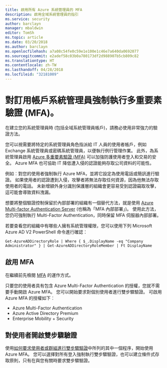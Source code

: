 ```yaml
---
title: 啟用所有 Azure 系統管理員的 MFA
description: 啟用全域系統管理員的指引
ms.service: security
author: barclayn
manager: mbaldwin
editor: TomSh
ms.topic: article
ms.date: 03/20/2018
ms.author: barclayn
ms.openlocfilehash: a7a08c54fe0c59e1e100e1c46e7a640da0692077
ms.sourcegitcommit: e2adef58c03b0a780173df2d988907b5cb809c82
ms.translationtype: HT
ms.contentlocale: zh-TW
ms.lasthandoff: 04/28/2018
ms.locfileid: "32181009"
---
```

# <a name="enforce-multi-factor-authentication-mfa-for-subscription-administrators"></a>對訂用帳戶系統管理員強制執行多重要素驗證 (MFA)。

在建立您的系統管理員時 (包括全域系統管理員帳戶)，請務必使用非常強力的驗證方法。

您可以視需要將特定的系統管理員角色指派給 IT 人員的使用者帳戶，例如 Exchange 系統管理員或密碼系統管理員，以便執行例行管理作業。
此外，為系統管理員啟用 [Azure 多重要素驗證 (MFA)](https://docs.microsoft.com/azure/multi-factor-authentication/multi-factor-authentication) 可以加強防護使用者登入和交易的安全。 Azure MFA 也可協助 IT 降低遭入侵的認證能夠存取公司資料的可能性。

例如︰對您的使用者強制執行 Azure MFA，並將它設定為使用電話或簡訊進行驗證。 如果使用者的認證遭到入侵，攻擊者將無法存取任何資源，因為他無法存取使用者的電話。 未新增額外身分識別保護層的組織會更容易受到認證竊取攻擊，這可能會導致資料洩漏。

想要將整個驗證控制保留於內部部署的組織有一個替代方法，就是使用 [Azure Multi-factor Authentication Server](https://docs.microsoft.com/azure/multi-factor-authentication/multi-factor-authentication-get-started-server) (也稱為「MFA 內部部署」)。 使用此方法，您仍可強制執行 Multi-Factor Authentication，同時保留 MFA 伺服器內部部署。

若要查看您的組織中有哪些人擁有系統管理權限，您可以使用下列 Microsoft Azure AD V2 PowerShell 命令進行確認：

```azurepowershell-interactive
Get-AzureADDirectoryRole | Where { $_.DisplayName -eq "Company Administrator" } | Get-AzureADDirectoryRoleMember | Ft DisplayName
```

## <a name="enabling-mfa"></a>啟用 MFA

在繼續前先檢閱 [MFA](https://docs.microsoft.com/azure/multi-factor-authentication/multi-factor-authentication-whats-next) 的運作方式。

只要您的使用者具有包含 Azure Multi-Factor Authentication 的授權，您就不需要手動開啟 Azure MFA。 您可以開始要求對個別使用者進行雙步驟驗證。 可啟用 Azure MFA 的授權如下︰

- Azure Multi-Factor Authentication
- Azure Active Directory Premium
- Enterprise Mobility + Security

## <a name="turn-on-two-step-verification-for-users"></a>對使用者開啟雙步驟驗證

使用[如何要求使用者或群組進行雙步驟驗證](https://docs.microsoft.com/azure/multi-factor-authentication/multi-factor-authentication-get-started-user-states)中所列的其中一個程序，開始使用 Azure MFA。 您可以選擇對所有登入強制執行雙步驟驗證，也可以建立條件式存取原則，只有在與您有關時要求雙步驟驗證。

